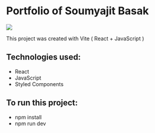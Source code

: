 # Portfolio of Soumyajit Basak

<img src ="https://github.com/soumyajiitt/Portfolio/blob/master/src/assets/Work5.png" />

This project was created with Vite ( React + JavaScript )


## Technologies used:
- React
- JavaScript
- Styled Components
 
## To run this project:
- npm install
- npm run dev
